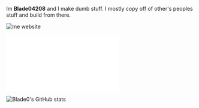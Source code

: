 Im **Blade04208** and I make dumb stuff.
I mostly copy off of other's peoples stuff and build from there.

![me website](https://blade0.webflow.io/)

![All my socials](Socials.md)

![Blade0's GitHub stats](https://github-readme-stats.vercel.app/api?username=Blade04208&show_icons=true&theme=github_dark_dimmed)
